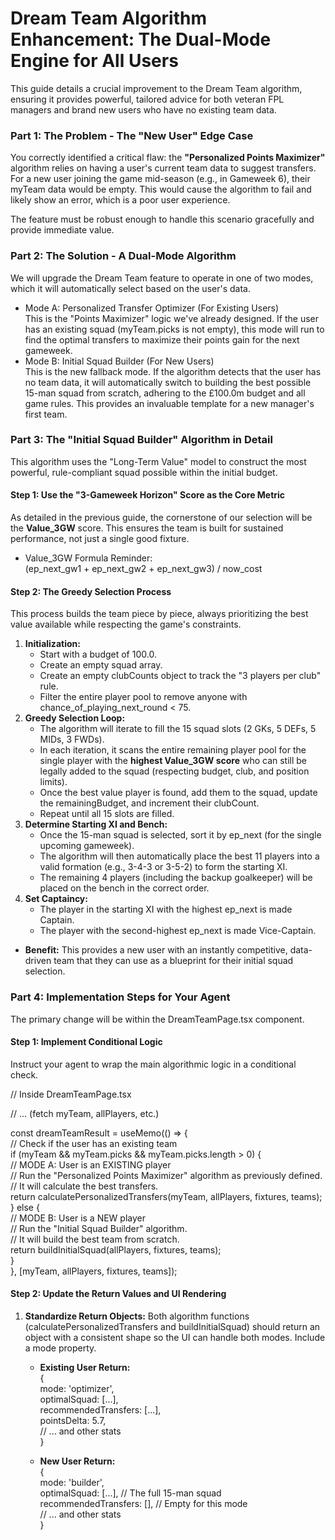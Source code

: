 # **Dream Team Algorithm Enhancement: The Dual-Mode Engine for All Users**

This guide details a crucial improvement to the Dream Team algorithm, ensuring it provides powerful, tailored advice for both veteran FPL managers and brand new users who have no existing team data.

### **Part 1: The Problem \- The "New User" Edge Case**

You correctly identified a critical flaw: the **"Personalized Points Maximizer"** algorithm relies on having a user's current team data to suggest transfers. For a new user joining the game mid-season (e.g., in Gameweek 6), their myTeam data would be empty. This would cause the algorithm to fail and likely show an error, which is a poor user experience.

The feature must be robust enough to handle this scenario gracefully and provide immediate value.

### **Part 2: The Solution \- A Dual-Mode Algorithm**

We will upgrade the Dream Team feature to operate in one of two modes, which it will automatically select based on the user's data.

* Mode A: Personalized Transfer Optimizer (For Existing Users)  
  This is the "Points Maximizer" logic we've already designed. If the user has an existing squad (myTeam.picks is not empty), this mode will run to find the optimal transfers to maximize their points gain for the next gameweek.  
* Mode B: Initial Squad Builder (For New Users)  
  This is the new fallback mode. If the algorithm detects that the user has no team data, it will automatically switch to building the best possible 15-man squad from scratch, adhering to the £100.0m budget and all game rules. This provides an invaluable template for a new manager's first team.

### **Part 3: The "Initial Squad Builder" Algorithm in Detail**

This algorithm uses the "Long-Term Value" model to construct the most powerful, rule-compliant squad possible within the initial budget.

#### **Step 1: Use the "3-Gameweek Horizon" Score as the Core Metric**

As detailed in the previous guide, the cornerstone of our selection will be the **Value\_3GW** score. This ensures the team is built for sustained performance, not just a single good fixture.

* Value\_3GW Formula Reminder:  
  (ep\_next\_gw1 \+ ep\_next\_gw2 \+ ep\_next\_gw3) / now\_cost

#### **Step 2: The Greedy Selection Process**

This process builds the team piece by piece, always prioritizing the best value available while respecting the game's constraints.

1. **Initialization:**  
   * Start with a budget of 100.0.  
   * Create an empty squad array.  
   * Create an empty clubCounts object to track the "3 players per club" rule.  
   * Filter the entire player pool to remove anyone with chance\_of\_playing\_next\_round \< 75\.  
2. **Greedy Selection Loop:**  
   * The algorithm will iterate to fill the 15 squad slots (2 GKs, 5 DEFs, 5 MIDs, 3 FWDs).  
   * In each iteration, it scans the entire remaining player pool for the single player with the **highest Value\_3GW score** who can still be legally added to the squad (respecting budget, club, and position limits).  
   * Once the best value player is found, add them to the squad, update the remainingBudget, and increment their clubCount.  
   * Repeat until all 15 slots are filled.  
3. **Determine Starting XI and Bench:**  
   * Once the 15-man squad is selected, sort it by ep\_next (for the single upcoming gameweek).  
   * The algorithm will then automatically place the best 11 players into a valid formation (e.g., 3-4-3 or 3-5-2) to form the starting XI.  
   * The remaining 4 players (including the backup goalkeeper) will be placed on the bench in the correct order.  
4. **Set Captaincy:**  
   * The player in the starting XI with the highest ep\_next is made Captain.  
   * The player with the second-highest ep\_next is made Vice-Captain.  
* **Benefit:** This provides a new user with an instantly competitive, data-driven team that they can use as a blueprint for their initial squad selection.

### **Part 4: Implementation Steps for Your Agent**

The primary change will be within the DreamTeamPage.tsx component.

#### **Step 1: Implement Conditional Logic**

Instruct your agent to wrap the main algorithmic logic in a conditional check.

// Inside DreamTeamPage.tsx

// ... (fetch myTeam, allPlayers, etc.)

const dreamTeamResult \= useMemo(() \=\> {  
  // Check if the user has an existing team  
  if (myTeam && myTeam.picks && myTeam.picks.length \> 0\) {  
    // MODE A: User is an EXISTING player  
    // Run the "Personalized Points Maximizer" algorithm as previously defined.  
    // It will calculate the best transfers.  
    return calculatePersonalizedTransfers(myTeam, allPlayers, fixtures, teams);  
  } else {  
    // MODE B: User is a NEW player  
    // Run the "Initial Squad Builder" algorithm.  
    // It will build the best team from scratch.  
    return buildInitialSquad(allPlayers, fixtures, teams);  
  }  
}, \[myTeam, allPlayers, fixtures, teams\]);

#### **Step 2: Update the Return Values and UI Rendering**

1. **Standardize Return Objects:** Both algorithm functions (calculatePersonalizedTransfers and buildInitialSquad) should return an object with a consistent shape so the UI can handle both modes. Include a mode property.  
   * **Existing User Return:**  
     {  
       mode: 'optimizer',  
       optimalSquad: \[...\],  
       recommendedTransfers: \[...\],  
       pointsDelta: 5.7,  
       // ... and other stats  
     }

   * **New User Return:**  
     {  
       mode: 'builder',  
       optimalSquad: \[...\], // The full 15-man squad  
       recommendedTransfers: \[\], // Empty for this mode  
       // ... and other stats  
     }  

